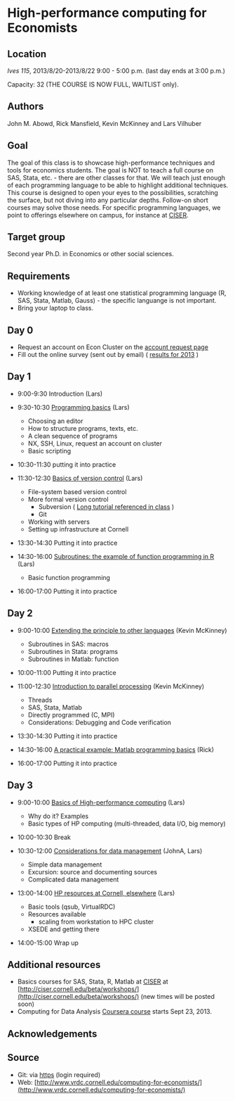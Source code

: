 High-performance computing for Economists
=========================================

Location
--------
*Ives 115*, 2013/8/20-2013/8/22 9:00 - 5:00 p.m. (last day ends at 3:00 p.m.)

Capacity: 32 (THE COURSE IS NOW FULL, WAITLIST only).

Authors
-------
John M. Abowd, Rick Mansfield, Kevin McKinney and Lars Vilhuber

Goal
----
The goal of this class is to showcase high-performance techniques and tools for economics students. The goal is NOT to teach a full 
course on SAS, Stata, etc. - there are other classes for that. We will teach just enough of each programming language to
be able to highlight additional techniques. This course is designed to open your eyes to the possibilities, scratching
the surface, but not diving into any particular depths. Follow-on short courses may solve those needs. For
specific programming languages, we point to offerings elsewhere on campus, for instance at [CISER](http://www.ciser.cornell.edu). 

Target group
------------
Second year Ph.D. in Economics or other social sciences.

Requirements
------------
* Working knowledge of at least one statistical programming language (R, SAS, Stata, Matlab, Gauss) - the specific languange is not important.
* Bring your laptop to class.

Day 0
-----
* Request an account on Econ Cluster on the [account request page](https://www.cac.cornell.edu/services/external/RequestCACid.aspx?ProjectID=lv39_0005)
* Fill out the online survey (sent out by email) ( [results for 2013](SurveyResults2013.pdf) )

Day 1
-----
* 9:00-9:30 Introduction (Lars)

* 9:30-10:30 [Programming basics](../documents/day1-1.pdf) (Lars)
	* Choosing an editor
	* How to structure programs, texts, etc.
	* A clean sequence of programs
	* NX, SSH, Linux, request an account on cluster
	* Basic scripting

* 10:30-11:30 putting it into practice

* 11:30-12:30 [Basics of version control](../documents/day1-2.pdf) (Lars)
	* File-system based version control 
	* More formal version control
		- Subversion ( [Long tutorial referenced in class](COMPUTER_Subversion_LongTutorial.pdf) )
		- Git
	* Working with servers
	* Setting up infrastructure at Cornell

* 13:30-14:30 Putting it into practice

* 14:30-16:00 [Subroutines: the example of function programming in R](../documents/day1-3.pdf) (Lars)
	* Basic function programming

* 16:00-17:00 Putting it into practice

Day 2
-----
* 9:00-10:00 [Extending the principle to other languages](../web/coming-soon.html) (Kevin McKinney)
	* Subroutines in SAS: macros
	* Subroutines in Stata: programs
	* Subroutines in Matlab: function

* 10:00-11:00 Putting it into practice

* 11:00-12:30 [Introduction to parallel processing](../web/coming-soon.html) (Kevin McKinney)
	* Threads
	* SAS, Stata, Matlab
	* Directly programmed (C, MPI)
	* Considerations: Debugging and Code verification

* 13:30-14:30 Putting it into practice

* 14:30-16:00 [A practical example: Matlab programming basics](../web/coming-soon.html) (Rick)

* 16:00-17:00 Putting it into practice

Day 3
-----
* 9:00-10:00 [Basics of High-performance computing](../web/coming-soon.html) (Lars)
	* Why do it? Examples
	* Basic types of HP computing (multi-threaded, data I/O, big memory)

* 10:00-10:30 Break

* 10:30-12:00 [Considerations for data management](../web/coming-soon.html) (JohnA, Lars)
	* Simple data management
	* Excursion: source and documenting sources
	* Complicated data management

* 13:00-14:00 [HP resources at Cornell, elsewhere](../web/coming-soon.html) (Lars)
	* Basic tools (qsub, VirtualRDC)
	* Resources available
		* scaling from workstation to HPC cluster
	* XSEDE and getting there

* 14:00-15:00 Wrap up

Additional resources
--------------------
* Basics courses for SAS, Stata, R, Matlab at [CISER](http://www.ciser.cornell.edu) at [http://ciser.cornell.edu/beta/workshops/](http://ciser.cornell.edu/beta/workshops/) (new times will be posted soon)
* Computing for Data Analysis [Coursera course](https://www.coursera.org/course/compdata) starts Sept 23, 2013.

Acknowledgements
---------------

Source
------
* Git: via [https](https://vilhuberl@bitbucket.org/computing4economists/computing-for-economists) (login required)
* Web: [http://www.vrdc.cornell.edu/computing-for-economists/](http://www.vrdc.cornell.edu/computing-for-economists/)


